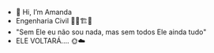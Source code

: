 - 👋 Hi, I’m Amanda
- Engenharia Civil 👩‍🔧🏗️🏢
- "Sem Ele eu não sou nada, mas sem todos Ele ainda tudo"
- ELE VOLTARÁ.... 🌞☁️
